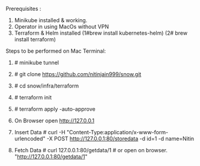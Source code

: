 Prerequisites : 
1) Minikube installed & working. 
2) Operator in using MacOs without VPN 
3) Terraform & Helm installed 
(1\#brew install kubernetes-helm) 
(2\# brew install terraform)

Steps to be performed on Mac Terminal: 
1) \# minikube tunnel 
2) \# git clone https://github.com/nitinjain999/snow.git 
3) \# cd snow/infra/terraform 
4) \# terraform init 
5) \# terraform apply -auto-approve
6)  On Browser open http://127.0.0.1
7)  Insert Data 
\# curl -H "Content-Type:application/x-www-form-urlencoded" -X POST http://127.0.0.1:80/storedata -d id=1 -d name=Nitin

8)  Fetch Data 
\# curl 127.0.0.1:80/getdata/1 
\# or open on browser. "http://127.0.0.1:80/getdata/1"


